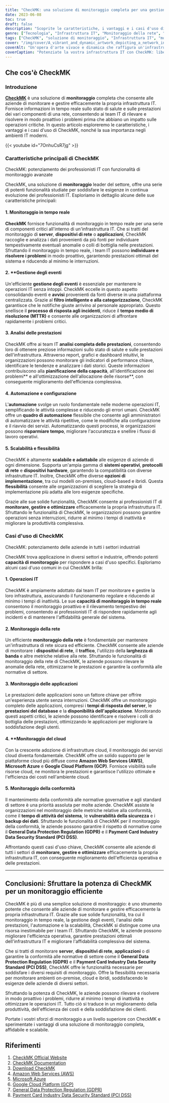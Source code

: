 ```yaml
---
title: "CheckMK: una soluzione di monitoraggio completa per una gestione efficiente dell'infrastruttura IT"
date: 2023-06-08
toc: true
draft: false
description: "Scoprite le caratteristiche, i vantaggi e i casi d'uso di CheckMK, una soluzione di monitoraggio completa per la gestione proattiva dell'infrastruttura IT."
genre: ["Tecnologia", "Infrastruttura IT", "Monitoraggio della rete", "Monitoraggio delle applicazioni", "Operazioni IT", "Analisi delle prestazioni", "Automazione", "Gestione degli eventi", "Scalability", "Flessibilità"]
tags: ["CheckMK", "soluzione di monitoraggio", "Infrastruttura IT", "monitoraggio in tempo reale", "gestione degli eventi", "analisi delle prestazioni", "automazione", "scalability", "flessibilità", "Operazioni IT", "monitoraggio della rete", "monitoraggio delle applicazioni", "ottimizzazione delle prestazioni", "monitoraggio proattivo", "risposta agli incidenti", "pianificazione della capacità", "allocazione delle risorse", "gestione della configurazione", "Efficienza IT", "gestione dell'infrastruttura", "soluzione di monitoraggio completa", "gestione proattiva dell'infrastruttura IT", "analisi delle prestazioni di rete", "quadro di automazione", "Scalabilità dell'infrastruttura IT", "piattaforma di gestione degli eventi", "monitoraggio delle prestazioni in tempo reale", "ottimizzazione delle prestazioni delle applicazioni", "servizi di monitoraggio del cloud", "soluzione di monitoraggio della conformità"]
cover: "/img/cover/A_vibrant_and_dynamic_artwork_depicting_a_network_infrastru.png"
coverAlt: "Un'opera d'arte vivace e dinamica che raffigura un'infrastruttura di rete con indicatori di monitoraggio e analisi."
coverCaption: "Potenziate la vostra infrastruttura IT con CheckMK: liberate l'efficienza e l'affidabilità!"
---
```


## Che cos'è CheckMK

### Introduzione

[**CheckMK**](https://checkmk.com/download) è una soluzione di **monitoraggio** completa che consente alle aziende di monitorare e gestire efficacemente la propria infrastruttura IT. Fornisce informazioni in tempo reale sullo stato di salute e sulle prestazioni dei vari componenti di una rete, consentendo ai team IT di rilevare e risolvere in modo proattivo i problemi prima che abbiano un impatto sulle operazioni critiche. In questo articolo esploreremo le caratteristiche, i vantaggi e i casi d'uso di CheckMK, nonché la sua importanza negli ambienti IT moderni.

{{< youtube id="7OnhuCsR7jg" >}}

### Caratteristiche principali di CheckMK

CheckMK: potenziamento dei professionisti IT con funzionalità di monitoraggio avanzate

CheckMK, una soluzione di **monitoraggio** leader del settore, offre una serie di potenti funzionalità studiate per soddisfare le esigenze in continua evoluzione dei professionisti IT. Esploriamo in dettaglio alcune delle sue caratteristiche principali:

#### 1. **Monitoraggio in tempo reale**

**CheckMK** fornisce funzionalità di monitoraggio in tempo reale per una serie di componenti critici all'interno di un'infrastruttura IT. Che si tratti del monitoraggio di **server**, **dispositivi di rete** o **applicazioni**, CheckMK raccoglie e analizza i dati provenienti da più fonti per individuare tempestivamente eventuali anomalie o colli di bottiglia nelle prestazioni. Sfruttando il monitoraggio in tempo reale, i team IT possono **individuare e risolvere i problemi** in modo proattivo, garantendo prestazioni ottimali del sistema e riducendo al minimo le interruzioni.

#### 2. **Gestione degli eventi

Un'efficiente **gestione degli eventi** è essenziale per mantenere le operazioni IT senza intoppi. CheckMK eccelle in questo aspetto consolidando eventi e **avvisi** provenienti da fonti diverse in una piattaforma centralizzata. Grazie al **filtro intelligente e alla categorizzazione**, CheckMK garantisce che le notifiche giuste arrivino al personale appropriato. Questo snellisce il **processo di risposta agli incidenti**, riduce il **tempo medio di risoluzione (MTTR)** e consente alle organizzazioni di affrontare rapidamente i problemi critici.

#### 3. **Analisi delle prestazioni**

CheckMK offre ai team IT **analisi completa delle prestazioni**, consentendo loro di ottenere preziose informazioni sullo stato di salute e sulle prestazioni dell'infrastruttura. Attraverso report, grafici e dashboard intuitivi, le organizzazioni possono monitorare gli indicatori di performance chiave, identificare le tendenze e analizzare i dati storici. Queste informazioni contribuiscono alla **pianificazione della capacità**, all'identificazione dei problemi** e all'ottimizzazione dell'allocazione delle risorse**, con conseguente miglioramento dell'efficienza complessiva.

#### 4. **Automazione e configurazione**

L'**automazione** svolge un ruolo fondamentale nelle moderne operazioni IT, semplificando le attività complesse e riducendo gli errori umani. CheckMK offre un **quadro di automazione** flessibile che consente agli amministratori di automatizzare le attività ripetitive, come le modifiche alla configurazione e il riavvio dei servizi. Automatizzando questi processi, le organizzazioni possono **risparmiare tempo**, migliorare l'accuratezza e snellire i flussi di lavoro operativi.

#### 5. **Scalabilità e flessibilità**

CheckMK è altamente **scalabile e adattabile** alle esigenze di aziende di ogni dimensione. Supporta un'ampia gamma di **sistemi operativi**, **protocolli di rete** e **dispositivi hardware**, garantendo la compatibilità con diverse infrastrutture IT. Inoltre, CheckMK offre diverse **opzioni di implementazione**, tra cui modelli on-premises, cloud-based e ibridi. Questa **flessibilità** consente alle organizzazioni di scegliere la strategia di implementazione più adatta alle loro esigenze specifiche.

Grazie alle sue solide funzionalità, CheckMK consente ai professionisti IT di **monitorare, gestire e ottimizzare** efficacemente la propria infrastruttura IT. Sfruttando le funzionalità di CheckMK, le organizzazioni possono garantire operazioni senza interruzioni, ridurre al minimo i tempi di inattività e migliorare la produttività complessiva.

### Casi d'uso di CheckMK

CheckMK: potenziamento delle aziende in tutti i settori industriali

CheckMK trova applicazione in diversi settori e industrie, offrendo potenti **capacità di monitoraggio** per rispondere a casi d'uso specifici. Esploriamo alcuni casi d'uso comuni in cui CheckMK brilla:

#### 1. **Operazioni IT**

CheckMK è ampiamente adottato dai team IT per monitorare e gestire la loro infrastruttura, assicurando il funzionamento regolare e riducendo al minimo i tempi di inattività. Le sue **capacità di monitoraggio in tempo reale** consentono il monitoraggio proattivo e il rilevamento tempestivo dei problemi, consentendo ai professionisti IT di rispondere rapidamente agli incidenti e di mantenere l'affidabilità generale del sistema.

#### 2. **Monitoraggio della rete**

Un efficiente **monitoraggio della rete** è fondamentale per mantenere un'infrastruttura di rete sicura ed efficiente. CheckMK consente alle aziende di monitorare i **dispositivi di rete**, il **traffico**, l'utilizzo della **larghezza di banda** e altre metriche relative alla rete. Sfruttando le funzionalità di monitoraggio della rete di CheckMK, le aziende possono rilevare le anomalie della rete, ottimizzarne le prestazioni e garantire la conformità alle normative di settore.

#### 3. **Monitoraggio delle applicazioni**

Le prestazioni delle applicazioni sono un fattore chiave per offrire un'esperienza utente senza interruzioni. CheckMK offre un monitoraggio completo delle applicazioni, compresi i **tempi di risposta del server**, le **prestazioni del database** e la **disponibilità dell'applicazione**. Monitorando questi aspetti critici, le aziende possono identificare e risolvere i colli di bottiglia delle prestazioni, ottimizzando le applicazioni per migliorare la soddisfazione degli utenti.

#### 4. **Monitoraggio del cloud

Con la crescente adozione di infrastrutture cloud, il monitoraggio dei servizi cloud diventa fondamentale. CheckMK offre un solido supporto per le piattaforme cloud più diffuse come **Amazon Web Services (AWS)**, **Microsoft Azure** e **Google Cloud Platform (GCP)**. Fornisce visibilità sulle risorse cloud, ne monitora le prestazioni e garantisce l'utilizzo ottimale e l'efficienza dei costi nell'ambiente cloud.

#### 5. **Monitoraggio della conformità**

Il mantenimento della conformità alle normative governative e agli standard di settore è una priorità assoluta per molte aziende. CheckMK assiste le organizzazioni nel monitoraggio delle metriche relative alla conformità, come il **tempo di attività del sistema**, le **vulnerabilità della sicurezza** e i **backup dei dati**. Sfruttando le funzionalità di CheckMK per il monitoraggio della conformità, le aziende possono garantire il rispetto di normative come il **General Data Protection Regulation (GDPR)** e il **Payment Card Industry Data Security Standard (PCI DSS)**.

Affrontando questi casi d'uso chiave, CheckMK consente alle aziende di tutti i settori di **monitorare, gestire e ottimizzare** efficacemente la propria infrastruttura IT, con conseguente miglioramento dell'efficienza operativa e delle prestazioni.

______

## Conclusioni: Sfruttare la potenza di CheckMK per un monitoraggio efficiente

CheckMK è più di una semplice soluzione di monitoraggio: è uno strumento potente che consente alle aziende di monitorare e gestire efficacemente la propria infrastruttura IT. Grazie alle sue solide funzionalità, tra cui il monitoraggio in tempo reale, la gestione degli eventi, l'analisi delle prestazioni, l'automazione e la scalabilità, CheckMK si distingue come una risorsa inestimabile per i team IT. Sfruttando CheckMK, le aziende possono migliorare l'efficienza operativa, garantire prestazioni ottimali dell'infrastruttura IT e migliorare l'affidabilità complessiva del sistema.

Che si tratti di monitorare **server**, **dispositivi di rete**, **applicazioni** o di garantire la conformità alle normative di settore come il **General Data Protection Regulation (GDPR)** e il **Payment Card Industry Data Security Standard (PCI DSS)**, CheckMK offre le funzionalità necessarie per soddisfare i diversi requisiti di monitoraggio. Offre la flessibilità necessaria per monitorare ambienti on-premise, cloud e ibridi, soddisfacendo le esigenze delle aziende di diversi settori.

Sfruttando la potenza di CheckMK, le aziende possono rilevare e risolvere in modo proattivo i problemi, ridurre al minimo i tempi di inattività e ottimizzare le operazioni IT. Tutto ciò si traduce in un miglioramento della produttività, dell'efficienza dei costi e della soddisfazione dei clienti.

Portate i vostri sforzi di monitoraggio a un livello superiore con CheckMK e sperimentate i vantaggi di una soluzione di monitoraggio completa, affidabile e scalabile.

## Riferimenti

1. [CheckMK Official Website](https://checkmk.com)
2. [CheckMK Documentation](https://checkmk.com/documentation)
3. [Download CheckMK](https://checkmk.com/download)
4. [Amazon Web Services (AWS)](https://aws.amazon.com)
5. [Microsoft Azure](https://azure.microsoft.com)
6. [Google Cloud Platform (GCP)](https://cloud.google.com)
7. [General Data Protection Regulation (GDPR)](https://gdpr.eu)
8. [Payment Card Industry Data Security Standard (PCI DSS)](https://pcisecuritystandards.org)

